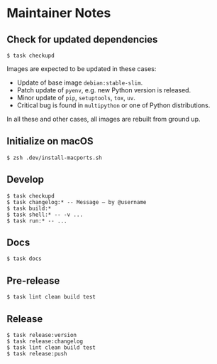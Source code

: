 # Maintainer Notes

## Check for updated dependencies

```shell
$ task checkupd
```

Images are expected to be updated in these cases:

* Update of base image `debian:stable-slim`.
* Patch update of `pyenv`, e.g. new Python version is released.
* Minor update of `pip`, `setuptools`, `tox`, `uv`.
* Critical bug is found in `multipython` or one of Python distributions.

In all these and other cases, all images are rebuilt from ground up.

## Initialize on macOS

```shell
$ zsh .dev/install-macports.sh
```

## Develop

```shell
$ task checkupd
$ task changelog:* -- Message — by @username
$ task build:*
$ task shell:* -- -v ...
$ task run:* -- ...
```

## Docs

```shell
$ task docs
```


## Pre-release

```shell
$ task lint clean build test
```

## Release

```shell
$ task release:version
$ task release:changelog
$ task lint clean build test
$ task release:push
```
